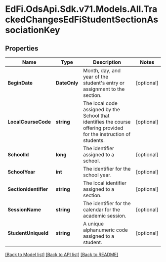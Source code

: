 # EdFi.OdsApi.Sdk.v71.Models.All.TrackedChangesEdFiStudentSectionAssociationKey

## Properties

Name | Type | Description | Notes
------------ | ------------- | ------------- | -------------
**BeginDate** | **DateOnly** | Month, day, and year of the student&#39;s entry or assignment to the section. | [optional] 
**LocalCourseCode** | **string** | The local code assigned by the School that identifies the course offering provided for the instruction of students. | [optional] 
**SchoolId** | **long** | The identifier assigned to a school. | [optional] 
**SchoolYear** | **int** | The identifier for the school year. | [optional] 
**SectionIdentifier** | **string** | The local identifier assigned to a section. | [optional] 
**SessionName** | **string** | The identifier for the calendar for the academic session. | [optional] 
**StudentUniqueId** | **string** | A unique alphanumeric code assigned to a student. | [optional] 

[[Back to Model list]](../README.md#documentation-for-models) [[Back to API list]](../README.md#documentation-for-api-endpoints) [[Back to README]](../README.md)

